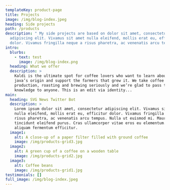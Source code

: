 ```yaml
---
templateKey: product-page
title: Projects
image: /img/blog-index.jpeg
heading: Side projects
path: /products
description: " My side projects are based on dolor sit amet, consectetur
  adipiscing elit. Vivamus sit amet nulla eleifend, mollis erat eu, efficitur
  dolor. Vivamus fringilla neque a risus pharetra, ac venenatis arcu tempus."
intro:
  blurbs:
    - text: test
      image: /img/blog-index.png
  heading: What we offer
  description: >
    Kaldi is the ultimate spot for coffee lovers who want to learn about their
    java’s origin and support the farmers that grew it. We take coffee
    production, roasting and brewing seriously and we’re glad to pass that
    knowledge to anyone. This is an edit via identity...
main:
  heading: SVG News Twitter Bot
  description: >
    Lorem ipsum dolor sit amet, consectetur adipiscing elit. Vivamus sit amet
    nulla eleifend, mollis erat eu, efficitur dolor. Vivamus fringilla neque a
    risus pharetra, ac venenatis arcu tempus. Nulla ut euismod mi. Mauris
    tincidunt eleifend purus. Cras ullamcorper vitae eros eu elementum. Fusce
    aliquam fermentum efficitur. 
  image1:
    alt: A close-up of a paper filter filled with ground coffee
    image: /img/products-grid3.jpg
  image2:
    alt: A green cup of a coffee on a wooden table
    image: /img/products-grid2.jpg
  image3:
    alt: Coffee beans
    image: /img/products-grid1.jpg
testimonials: []
full_image: /img/blog-index.jpeg
---
```


